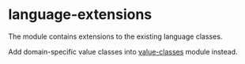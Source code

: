 # language-extensions

The module contains extensions to the existing language classes.

Add domain-specific value classes into [value-classes](../value-classes) module instead.
